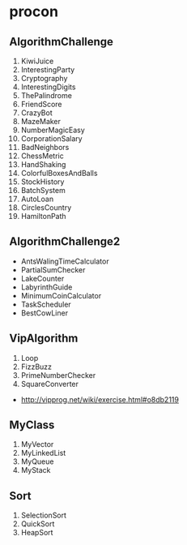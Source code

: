 procon
======

## AlgorithmChallenge
1. KiwiJuice
2. InterestingParty
3. Cryptography
4. InterestingDigits
5. ThePalindrome
6. FriendScore
7. CrazyBot
8. MazeMaker
9. NumberMagicEasy
10. CorporationSalary
11. BadNeighbors
12. ChessMetric
13. HandShaking
14. ColorfulBoxesAndBalls
15. StockHistory
16. BatchSystem
17. AutoLoan
18. CirclesCountry
19. HamiltonPath

## AlgorithmChallenge2
- AntsWalingTimeCalculator
- PartialSumChecker
- LakeCounter
- LabyrinthGuide
- MinimumCoinCalculator
- TaskScheduler
- BestCowLiner

## VipAlgorithm
1. Loop
2. FizzBuzz
3. PrimeNumberChecker
4. SquareConverter
- http://vipprog.net/wiki/exercise.html#o8db2119

## MyClass
1. MyVector
2. MyLinkedList
3. MyQueue
4. MyStack

## Sort
1. SelectionSort
2. QuickSort
3. HeapSort
